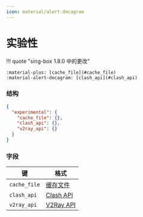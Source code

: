 ```yaml
---
icon: material/alert-decagram
---
```


# 实验性

!!! quote "sing-box 1.8.0 中的更改"

    :material-plus: [cache_file](#cache_file)  
    :material-alert-decagram: [clash_api](#clash_api)

### 结构

```json
{
  "experimental": {
    "cache_file": {},
    "clash_api": {},
    "v2ray_api": {}
  }
}
```

### 字段

| 键            | 格式                       |
|--------------|--------------------------|
| `cache_file` | [缓存文件](./cache-file/)     |
| `clash_api`  | [Clash API](./clash-api/) |
| `v2ray_api`  | [V2Ray API](./v2ray-api/) |
